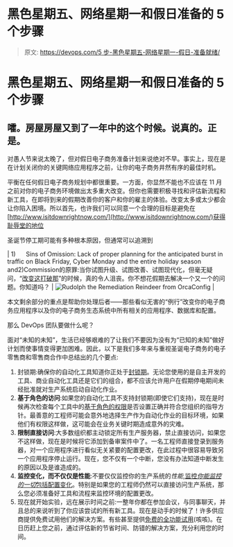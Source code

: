 # 黑色星期五、网络星期一和假日准备的 5 个步骤

> 原文: [https://devops.com/5 步-黑色星期五-网络星期一-假日-准备就绪/](https://devops.com/5-steps-black-friday-cyber-monday-holiday-readiness/)

# **黑色星期五、网络星期一和假日准备的 5 个步骤**

## **嚯。房屋房屋又到了一年中的这个时候。说真的。正是。**

对愚人节来说太晚了，但对假日电子商务准备计划来说绝对不早。事实上，现在是在计划关闭你的关键网络应用程序之前，让你的电子商务井然有序的最佳时机。

平衡在任何假日电子商务规划中都很重要。一方面，你显然不能也不应该在 11 月之前对你的电子商务环境做出太多重大改变。但你也需要积极寻找和评估新流程和新工具，在即将到来的假期改善你的客户和你的雇主的体验。改变太多或太少都会让你陷入困境。所以首先，也许我们可以同意一个合理的目标是避免在[http://www.isitdownrightnow.com/](http://www.isitdownrightnow.com/)获得耻辱堂的地位

圣诞节停工期可能有多种根本原因，但通常可以追溯到

| 1)      Sins of Omission: Lack of proper planning for the anticipated burst in traffic on Black Friday, Cyber Monday and the entire holiday season and2)Commission的原罪:当你试图升级、试图改善、试图现代化，但毫无疑问，“[改变这打破那](http://www.orcaconfig.com/about-orca-software-configuration-management/)”的时候，真的令人沮丧。你不想花假期去解决一个又一个的问题。你知道吗？ | ![Rudolph the Remediation Reindeer from OrcaConfig](../Images/bdefe68999201b6dcdf50c79d9d727bf.png) |

本文剩余部分的重点是帮助你处理后者——那些看似无害的“例行”改变你的电子商务应用程序以及你的电子商务生态系统中所有相关的应用程序、数据库和配置。

那么 DevOps 团队要做什么呢？

面对“未知的未知”，生活已经够艰难的了让我们不要因为没有为“已知的未知”做好计划而使事情变得更加困难。因此，以下是我们多年来与重视圣诞电子商务的电子零售商和零售商合作中总结出的几个要点:

1.  封锁期:确保你的自动化工具知道你正处于[封锁期](http://www.orcaconfig.com/configuration-change-management-coordinating-calendars/)。无论您使用的是自主开发的工具、商业自动化工具还是它们的组合，都不应该允许用户在假期停电期间未经批准就对生产系统启动自动化作业。
2.  **基于角色的访问**:如果您的自动化工具不支持封锁期(即使它们支持)，现在是时候再次检查每个工具中的[基于角色的权限](http://www.orcaconfig.com/role-based-access-control-rbac-orca/)是否设置正确并符合您组织的指导方针。最善意的工程师可能会意外地选择生产作为自动化作业的目标环境，如果他们有权限这样做，这可能会在业务关键时期造成意外的灾难。
3.  **限制直接访问**:大多数组织都主动锁定所有生产服务器，禁止直接访问，如果您不这样做，现在是时候将它添加到备审案件中了。一名工程师直接登录到服务器，对一个应用程序进行看似无关紧要的配置更改，在此过程中很容易导致另一个应用程序停止运行。现在，您不仅有一个中断，您没有办法知道中断发生的原因以及是谁造成的。
4.  **监控变化，而不仅仅是性能**:不要仅仅监控你的生产系统的*性能*,[监控*你能监控的一切*包括配置变化](http://www.orcaconfig.com/control-configuration-drift/)。特别是如果您的工程师仍然可以直接访问生产系统，那么您必须准备好工具和流程来监控环境的配置更改。
5.  现在就开始实验，远在展示时间之前:一整年你都在参加会议，与同事聊天，并且总的来说听到了你应该尝试的所有新工具。现在是动手的时候了！许多供应商提供免费试用他们的解决方案。有些甚至提供[免费的全功能试用](http://www.orcaconfig.com/try-orca-configuration-management/)(咳咳)。在日历赶上您之前，通过评估新的节省时间、防错的解决方案，充分利用您的时间。